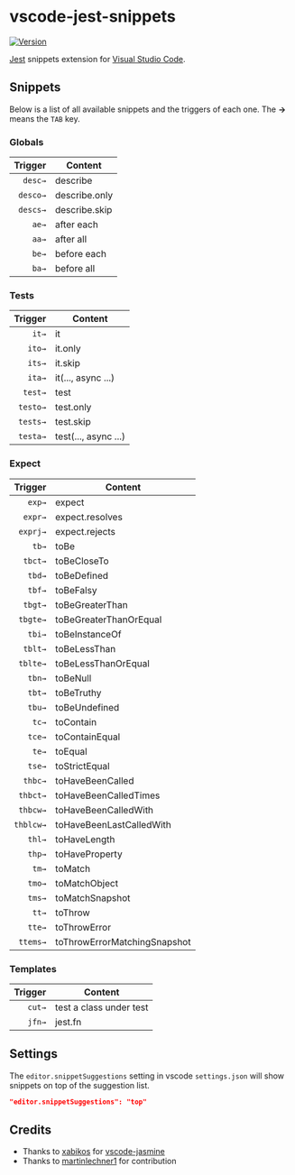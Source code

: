 # vscode-jest-snippets

[![Version](https://vsmarketplacebadge.apphb.com/version/andys8.jest-snippets.svg)](https://marketplace.visualstudio.com/items?itemName=andys8.jest-snippets)

[Jest](https://facebook.github.io/jest) snippets extension for [Visual Studio Code](https://code.visualstudio.com/).

## Snippets

Below is a list of all available snippets and the triggers of each one. The **→** means the `TAB` key.

### Globals

|  Trigger | Content       |
| -------: | ------------- |
|  `desc→` | describe      |
| `desco→` | describe.only |
| `descs→` | describe.skip |
|    `ae→` | after each    |
|    `aa→` | after all     |
|    `be→` | before each   |
|    `ba→` | before all    |

### Tests

|  Trigger | Content              |
| -------: | -------------------- |
|    `it→` | it                   |
|   `ito→` | it.only              |
|   `its→` | it.skip              |
|   `ita→` | it(..., async ...)   |
|  `test→` | test                 |
| `testo→` | test.only            |
| `tests→` | test.skip            |
| `testa→` | test(..., async ...) |

### Expect

|   Trigger | Content                      |
| --------: | ---------------------------- |
|    `exp→` | expect                       |
|   `expr→` | expect.resolves              |
|  `exprj→` | expect.rejects               |
|     `tb→` | toBe                         |
|   `tbct→` | toBeCloseTo                  |
|    `tbd→` | toBeDefined                  |
|    `tbf→` | toBeFalsy                    |
|   `tbgt→` | toBeGreaterThan              |
|  `tbgte→` | toBeGreaterThanOrEqual       |
|    `tbi→` | toBeInstanceOf               |
|   `tblt→` | toBeLessThan                 |
|  `tblte→` | toBeLessThanOrEqual          |
|    `tbn→` | toBeNull                     |
|    `tbt→` | toBeTruthy                   |
|    `tbu→` | toBeUndefined                |
|     `tc→` | toContain                    |
|    `tce→` | toContainEqual               |
|     `te→` | toEqual                      |
|    `tse→` | toStrictEqual                |
|   `thbc→` | toHaveBeenCalled             |
|  `thbct→` | toHaveBeenCalledTimes        |
|  `thbcw→` | toHaveBeenCalledWith         |
| `thblcw→` | toHaveBeenLastCalledWith     |
|    `thl→` | toHaveLength                 |
|    `thp→` | toHaveProperty               |
|     `tm→` | toMatch                      |
|    `tmo→` | toMatchObject                |
|    `tms→` | toMatchSnapshot              |
|     `tt→` | toThrow                      |
|    `tte→` | toThrowError                 |
|  `ttems→` | toThrowErrorMatchingSnapshot |

### Templates

| Trigger | Content                 |
| ------: | ----------------------- |
|  `cut→` | test a class under test |
|  `jfn→` | jest.fn                 |

## Settings

The `editor.snippetSuggestions` setting in vscode `settings.json` will show snippets on top of the suggestion list.

```json
"editor.snippetSuggestions": "top"
```

## Credits

- Thanks to [xabikos](https://github.com/xabikos) for [vscode-jasmine](https://github.com/xabikos/vscode-jasmine)
- Thanks to [martinlechner1](https://github.com/martinlechner1) for contribution
